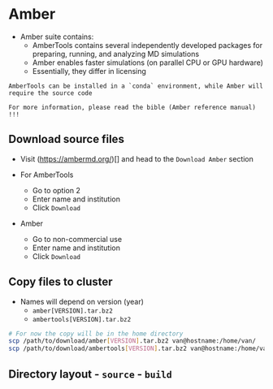 # Amber

- Amber suite contains:
    - AmberTools contains several independently developed packages for preparing, running, and analyzing MD simulations
    - Amber enables faster simulations (on parallel CPU or GPU hardware)
    - Essentially, they differ in licensing

```{note}
AmberTools can be installed in a `conda` environment, while Amber will require the source code

For more information, please read the bible (Amber reference manual) !!!
```

## Download source files
- Visit (https://ambermd.org/)[] and head to the `Download Amber` section
- For AmberTools
    - Go to option 2 
    - Enter name and institution
    - Click `Download`

- Amber
    - Go to non-commercial use
    - Enter name and institution
    - Click `Download`

## Copy files to cluster 

- Names will depend on version (year)
    - `amber[VERSION].tar.bz2`
    - `ambertools[VERSION].tar.bz2`

```bash
# For now the copy will be in the home directory
scp /path/to/download/amber[VERSION].tar.bz2 van@hostname:/home/van/          
scp /path/to/download/ambertools[VERSION].tar.bz2 van@hostname:/home/van/
```

## Directory layout - `source` - `build`


```bash

```
